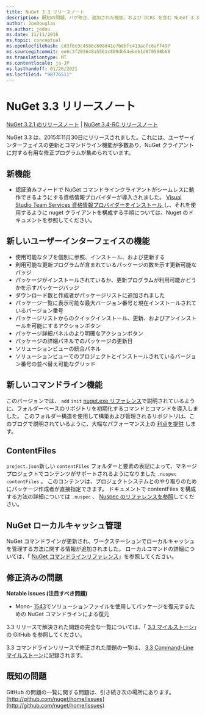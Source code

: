 ```yaml
---
title: NuGet 3.3 リリースノート
description: 既知の問題、バグ修正、追加された機能、および DCRs を含む NuGet 3.3 のリリースノート。
author: JonDouglas
ms.author: jodou
ms.date: 11/11/2016
ms.topic: conceptual
ms.openlocfilehash: cd3f8c9c4586c608d41e7b8bfc413acfc6aff497
ms.sourcegitcommit: ee6c3f203648a5561c809db54ebeb1d0f0598b68
ms.translationtype: MT
ms.contentlocale: ja-JP
ms.lasthandoff: 01/26/2021
ms.locfileid: "98776511"
---
```

# <a name="nuget-33-release-notes"></a>NuGet 3.3 リリースノート

[NuGet 3.2.1 のリリースノート](../release-notes/nuget-3.2.1.md)  | [NuGet 3.4-RC リリースノート](../release-notes/nuget-3.4-RC.md)

NuGet 3.3 は、2015年11月30日にリリースされました。これには、ユーザーインターフェイスの更新とコマンドライン機能が多数あり、NuGet クライアントに対する有用な修正プログラムが集められています。

## <a name="new-features"></a>新機能

* 認証済みフィードで NuGet コマンドラインクライアントがシームレスに動作できるようにする資格情報プロバイダーが導入されました。 [Visual Studio Team Services 資格情報プロバイダーをインストール ](../reference/extensibility/nuget-exe-credential-providers.md) し、それを使用するように nuget クライアントを構成する手順については、Nuget のドキュメントを参照してください。

## <a name="new-user-interface-features"></a>新しいユーザーインターフェイスの機能

* 使用可能なタブを個別に参照、インストール、および更新する
* 利用可能な更新プログラムが含まれているパッケージの数を示す更新可能なバッジ
* パッケージがインストールされているか、更新プログラムが利用可能かどうかを示すパッケージバッジ
* ダウンロード数と作成者がパッケージリストに追加されました
* パッケージ一覧に表示可能な最大バージョン番号と現在インストールされているバージョン番号
* パッケージリストからのクイックインストール、更新、およびアンインストールを可能にするアクションボタン
* パッケージ詳細パネルのより明確なアクションボタン
* パッケージの詳細パネルでのパッケージの更新日
* ソリューションビューの統合パネル
* ソリューションビューでのプロジェクトとインストールされているバージョン番号の並べ替え可能なグリッド

## <a name="new-command-line-features"></a>新しいコマンドライン機能

このバージョンでは、 `add` `init` [nuget.exe リファレンス](../reference/nuget-exe-cli-reference.md)で説明されているように、フォルダーベースのリポジトリを初期化するコマンドとコマンドを導入しました。 このフォルダー構造を使用して構築および管理されるリポジトリは、このブログで説明されているように、大幅なパフォーマンス上の [利点を提供](http://blog.nuget.org/20150922/Accelerate-Package-Source.html) します。

## <a name="contentfiles"></a>ContentFiles

`project.json`新しい `contentFiles` フォルダーと要素の表記によって、マネージプロジェクトでコンテンツがサポートされるようになりました `.nuspec` `contentFiles` 。  このコンテンツは、プロジェクトシステムとのやり取りのためにパッケージ作成者が直接指定できます。  ドキュメントで contentFiles を構成する方法の詳細については `.nuspec` 、 [Nuspec のリファレンスを参照](../reference/nuspec.md)してください。

## <a name="nuget-locals-cache-management"></a>NuGet ローカルキャッシュ管理

NuGet コマンドラインが更新され、ワークステーションでローカルキャッシュを管理する方法に関する情報が追加されました。  ローカルコマンドの詳細については、「 [NuGet コマンドラインリファレンス](../reference/cli-reference/cli-ref-locals.md)」を参照してください。

## <a name="fixed-issues"></a>修正済みの問題

**Notable Issues (注目すべき問題)**

* Mono- [1543](https://github.com/NuGet/Home/issues/1543)でソリューションファイルを使用してパッケージを復元するための NuGet コマンドラインによる復元

3.3 リリースで解決された問題の完全な一覧については、「 [3.3 マイルストーン](https://github.com/NuGet/Home/issues?q=is%3Aissue+milestone%3A3.3.0+is%3Aclosed)」の GitHub を参照してください。

3.3 コマンドラインリリースで修正された問題の一覧は、 [3.3 Command-Line マイルストーン](https://github.com/NuGet/Home/issues?q=is%3Aissue+is%3Aclosed+milestone%3A3.3.0-commandline)に記録されます。

## <a name="known-issues"></a>既知の問題

GitHub の問題の一覧に関する問題は、引き続き次の場所にあります。 [http://github.com/nuget/home/issues](http://github.com/nuget/home/issues)